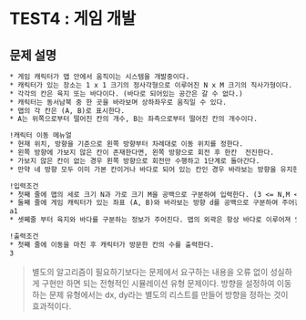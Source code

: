 # TEST4 : 게임 개발

## 문제 설명

```txt
* 게임 캐릭터가 맵 안에서 움직이는 시스템을 개발중이다.
* 캐릭터가 있는 장소는 1 x 1 크기의 정사각형으로 이루어진 N x M 크기의 직사가형이다.
* 각각의 칸은 육지 또는 바다이다. (바다로 되어있는 공간은 갈 수 없다.)
* 캐릭터는 동서남북 중 한 곳을 바라보며 상하좌우로 움직일 수 있다.
* 맵의 각 칸은 (A, B)로 표시한다.
* A는 위쪽으로부터 떨어진 칸의 개수, B는 좌측으로부터 떨어진 칸의 개수이다.

!캐릭터 이동 메뉴얼
* 현재 위치, 방향을 기준으로 왼쪽 방향부터 차례대로 이동 위치를 정한다.
* 왼쪽 방향에 가보지 않은 칸이 존재한다면, 왼쪽 방향으로 회전 후 한칸  전진한다. 
* 가보지 않은 칸이 없는 경우 왼쪽 방향으로 회전만 수행하고 1단계로 돌아간다.
* 만약 네 방향 모두 이미 가본 칸이거나 바다로 되어 있는 칸인 경우 바라보는 방향을 유지한 채로 한 칸 뒤로 가고 1단계로 돌아간다. 단, 뒤쪽 방향이 바다인 칸이라 뒤로 갈 수 없는 경우 움직임을 멈춘다.

!입력조건
* 첫째 줄에 맵의 세로 크기 N과 가로 크기 M을 공백으로 구분하여 입력한다. (3 <= N,M <= 50)
* 둘째 줄에 게임 캐릭터가 있는 좌표 (A, B)와 바라보는 방향 d를 공백으로 구분하여 주어진다. (0=북, 1=동, 2=남, 3=서)
a1
* 셋쩨줄 부터 육지와 바다를 구분하는 정보가 주어진다. 맵의 외곽은 항상 바다로 이루어져 있다. (0=육지, 1=바다)

!출력조건
* 첫째 줄에 이동을 마친 후 캐릭터가 방문한 칸의 수를 출력한다.
3
```

>별도의 알고리즘이 필요하기보다는 문제에서 요구하는 내용을 오류 없이 성실하게 구현만 하면 되는 전형적인 시뮬레이션 유형 문제이다. 방향을 설정하여 이동하는 문제 유형에서는 dx, dy라는 별도의 리스트를 만들어 방향을 정하는 것이 효과적이다.
